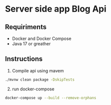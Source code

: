 # Server side app Blog Api

## Requiriments
* Docker and Docker Compose
* Java 17 or greather
## Instructions
1. Compile api using mavem 
```bash 
./mvnw clean package -DskipTests
```
2. run docker-compose
```bash 
docker-compose up --build --remove-orphans
```
